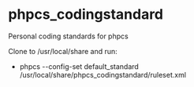 phpcs_codingstandard
====================

Personal coding standards for phpcs


Clone to /usr/local/share and run:
* phpcs --config-set default_standard /usr/local/share/phpcs_codingstandard/ruleset.xml
